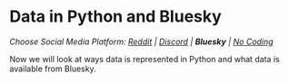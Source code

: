 # Data in Python and Bluesky
_Choose Social Media Platform: <a href='../../../reddit/ch04_data/05_data_python_platform/00_intro.html'>Reddit</a> | <a href='../../../discord/ch04_data/05_data_python_platform/00_intro.html'>Discord</a> | __Bluesky__ | <a href='../../../nocode/ch04_data/05_data_python_platform/00_intro.html'>No Coding</a>_


Now we will look at ways data is represented in Python and what data is available from Bluesky.

```{tableofcontents}
```
